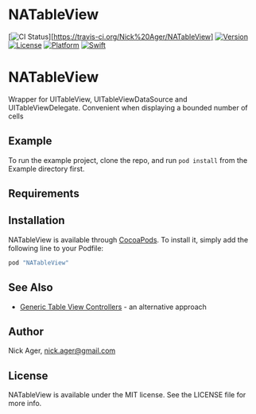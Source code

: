 # NATableView

[![CI Status](http://img.shields.io/travis/Nick%20Ager/NATableView.svg?style=flat)][https://travis-ci.org/Nick%20Ager/NATableView]
[![Version][cocoapods-version-badge]][cocoapods-url]
[![License][cocoapods-licence-badge]][cocoapods-url]
[![Platform][cocoapods-platform-badge]][cocoapods-url]
[![Swift][swift-badge]][swift-url]


# NATableView
Wrapper for UITableView, UITableViewDataSource and UITableViewDelegate. 
Convenient when displaying a bounded number of cells

## Example

To run the example project, clone the repo, and run `pod install` from the Example directory first.

## Requirements

## Installation

NATableView is available through [CocoaPods](http://cocoapods.org). To install
it, simply add the following line to your Podfile:

```ruby
pod "NATableView"
```

## See Also
* [Generic Table View Controllers](https://talk.objc.io/episodes/S01E06-generic-table-view-controllers) - an alternative approach

## Author

Nick Ager, nick.ager@gmail.com

## License

NATableView is available under the MIT license. See the LICENSE file for more info.

[swift-badge]: https://img.shields.io/badge/Swift-3.0-orange.svg?style=flat
[cocoapods-version-badge]: https://img.shields.io/cocoapods/v/NATableView.svg?style=flat
[cocoapods-licence-badge]: https://img.shields.io/cocoapods/l/NATableView.svg?style=flat
[cocoapods-platform-badge]: https://img.shields.io/cocoapods/p/NATableView.svg?style=flat
[cocoapods-url]: http://cocoapods.org/pods/NATableView
[swift-url]: https://swift.org



